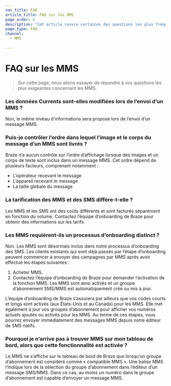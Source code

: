 ```yaml
---
nav_title: FAQ
article_title: FAQ sur les MMS
page_order: 4
description: "Cet article couvre certaines des questions les plus fréquemment posées sur les MMS."
page_type: FAQ
channel:
  - MMS
  
---
```


# FAQ sur les MMS

> Sur cette page, nous allons essayer de répondre à vos questions les plus exigeantes concernant les MMS.

### Les données Currents sont-elles modifiées lors de l’envoi d’un MMS ?

Non, le même niveau d’informations sera proposé lors de l’envoi d’un message MMS.

### Puis-je contrôler l’ordre dans lequel l’image et le corps du message d’un MMS sont livrés ?

Braze n’a aucun contrôle sur l’ordre d’affichage lorsque des images et un corps de texte sont inclus dans un message MMS. Cet ordre dépend de plusieurs facteurs, comprenant notamment :

- L’opérateur recevant le message
- L’appareil recevant le message
- La taille globale du message

### La tarification des MMS et des SMS diffère-t-elle ?

Les MMS et les SMS ont des coûts différents et sont facturés séparément en fonction du volume. Contactez l’équipe d’onboarding de Braze pour obtenir des informations sur les tarifs.

### Les MMS requièrent-ils un processus d’onboarding distinct ?

Non. Les MMS sont désormais inclus dans notre processus d’onboarding des SMS. Les clients existants qui sont déjà passés par l’étape d’onboarding peuvent commencer à envoyer des campagnes par MMS après avoir effectué les étapes suivantes :

1. Acheter MMS.
2. Contactez l’équipe d’onboarding de Braze pour demander l’activation de la fonction MMS. Les MMS sont ainsi activés et un groupe d’abonnement SMS/MMS est automatiquement créé ou mis à jour.

L’équipe d’onboarding de Braze s’assurera par ailleurs que vos codes courts et longs sont activés (aux États-Unis et au Canada) pour les MMS. Elle met également à jour vos groupes d’abonnement pour afficher vos numéros actuels ajoutés ou activés pour les MMS. Au terme de ces étapes, vous pourrez envoyer immédiatement des messages MMS depuis notre éditeur de SMS natifs.

### Pourquoi je n’arrive pas à trouver MMS sur mon tableau de bord, alors que cette fonctionnalité est activée ?

Le MMS ne s’affiche sur le tableau de bord de Braze que lorsqu’un groupe d’abonnement est considéré comme « compatible MMS ». Une balise MMS l’indique lors de la sélection du groupe d’abonnement dans l’éditeur d’un message SMS/MMS. Dans ce cas, au moins un numéro dans le groupe d’abonnement est capable d’envoyer un message MMS.
